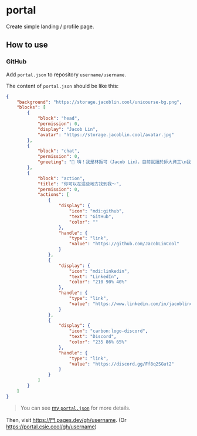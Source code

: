 # portal

Create simple landing / profile page.

## How to use

### GitHub

Add `portal.json` to repository `username/username`.

The content of `portal.json` should be like this:

```json
{
    "background": "https://storage.jacoblin.cool/unicourse-bg.png",
    "blocks": [
        {
            "block": "head",
            "permission": 0,
            "display": "Jacob Lin",
            "avatar": "https://storage.jacoblin.cool/avatar.jpg"
        },
        {
            "block": "chat",
            "permission": 0,
            "greeting": "👋 嗨！我是林振可（Jacob Lin），目前就讀於師大資工\n我喜歡設計些有趣的程式 🎨"
        },
        {
            "block": "action",
            "title": "你可以在這些地方找到我～",
            "permission": 0,
            "actions": [
                {
                    "display": {
                        "icon": "mdi:github",
                        "text": "GitHub",
                        "color": ""
                    },
                    "handle": {
                        "type": "link",
                        "value": "https://github.com/JacobLinCool"
                    }
                },
                {
                    "display": {
                        "icon": "mdi:linkedin",
                        "text": "LinkedIn",
                        "color": "210 90% 40%"
                    },
                    "handle": {
                        "type": "link",
                        "value": "https://www.linkedin.com/in/jacoblincool/"
                    }
                },
                {
                    "display": {
                        "icon": "carbon:logo-discord",
                        "text": "Discord",
                        "color": "235 86% 65%"
                    },
                    "handle": {
                        "type": "link",
                        "value": "https://discord.gg/Ff8q2SGut2"
                    }
                }
            ]
        }
    ]
}
```

> You can see [my `portal.json`](https://github.com/JacobLinCool/JacobLinCool/blob/main/portal.json) for more details.

Then, visit <https://門.pages.dev/gh/username>. (Or <https://portal.csie.cool/gh/username>)
